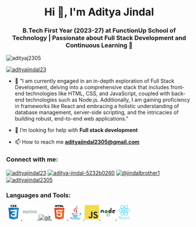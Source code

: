 <h1 align="center">Hi 👋, I'm Aditya Jindal</h1>
<h3 align="center">B.Tech First Year (2023-27) at FunctionUp School of Technology | Passionate about Full Stack Development and Continuous Learning 🚀</h3>

<p align="left"> <img src="https://komarev.com/ghpvc/?username=adityaj2305&label=Profile%20views&color=0e75b6&style=flat" alt="adityaj2305" /> </p>

<p align="left"> <a href="https://twitter.com/adityajindal23" target="blank"><img src="https://img.shields.io/twitter/follow/adityajindal23?logo=twitter&style=for-the-badge" alt="adityajindal23" /></a> </p>

- 🌱 "I am currently engaged in an in-depth exploration of Full Stack Development, delving into a comprehensive stack that includes front-end technologies like HTML, CSS, and JavaScript, coupled with back-end technologies such as Node.js. Additionally, I am gaining proficiency in frameworks like React and embracing a holistic understanding of database management, server-side scripting, and the intricacies of building robust, end-to-end web applications."

- 🤝 I’m looking for help with **Full stack development**

- 📫 How to reach me **adityajindal2305@gmail.com**

<h3 align="left">Connect with me:</h3>
<p align="left">
<a href="https://twitter.com/adityajindal23" target="blank"><img align="center" src="https://raw.githubusercontent.com/rahuldkjain/github-profile-readme-generator/master/src/images/icons/Social/twitter.svg" alt="adityajindal23" height="30" width="40" /></a>
<a href="https://linkedin.com/in/aditya-jindal-5232b0260" target="blank"><img align="center" src="https://raw.githubusercontent.com/rahuldkjain/github-profile-readme-generator/master/src/images/icons/Social/linked-in-alt.svg" alt="aditya-jindal-5232b0260" height="30" width="40" /></a>
<a href="https://medium.com/@jindalbrother1" target="blank"><img align="center" src="https://raw.githubusercontent.com/rahuldkjain/github-profile-readme-generator/master/src/images/icons/Social/medium.svg" alt="@jindalbrother1" height="30" width="40" /></a>
<a href="https://www.leetcode.com/adityajindal2305" target="blank"><img align="center" src="https://raw.githubusercontent.com/rahuldkjain/github-profile-readme-generator/master/src/images/icons/Social/leet-code.svg" alt="adityajindal2305" height="30" width="40" /></a>
</p>

<h3 align="left">Languages and Tools:</h3>
<p align="left">
<a href="https://www.w3schools.com/css/" target="_blank" rel="noreferrer"> <img src="https://raw.githubusercontent.com/devicons/devicon/master/icons/css3/css3-original-wordmark.svg" alt="css3" width="40" height="40"/> </a> 
<a href="https://expressjs.com" target="_blank" rel="noreferrer"> <img src="https://raw.githubusercontent.com/devicons/devicon/master/icons/express/express-original-wordmark.svg" alt="express" width="40" height="40"/> </a> 
<a href="https://git-scm.com/" target="_blank" rel="noreferrer"> <img src="https://www.vectorlogo.zone/logos/git-scm/git-scm-icon.svg" alt="git" width="40" height="40"/> </a>
<a href="https://www.w3.org/html/" target="_blank" rel="noreferrer"> <img src="https://raw.githubusercontent.com/devicons/devicon/master/icons/html5/html5-original-wordmark.svg" alt="html5" width="40" height="40"/> </a>
<a href="https://www.java.com" target="_blank" rel="noreferrer"> <img src="https://raw.githubusercontent.com/devicons/devicon/master/icons/java/java-original.svg" alt="java" width="40" height="40"/> </a>
<a href="https://developer.mozilla.org/en-US/docs/Web/JavaScript" target="_blank" rel="noreferrer"> <img src="https://raw.githubusercontent.com/devicons/devicon/master/icons/javascript/javascript-original.svg" alt="javascript" width="40" height="40"/> </a> 
<a href="https://nodejs.org" target="_blank" rel="noreferrer"> <img src="https://raw.githubusercontent.com/devicons/devicon/master/icons/nodejs/nodejs-original-wordmark.svg" alt="nodejs" width="40" height="40"/> </a>
<a href="https://reactjs.org/" target="_blank" rel="noreferrer"> <img src="https://raw.githubusercontent.com/devicons/devicon/master/icons/react/react-original-wordmark.svg" alt="react" width="40" height="40"/> </a> 
</p>
